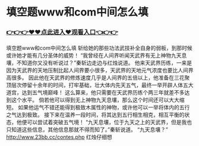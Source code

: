 # 填空题www和com中间怎么填

### <a href="https://github.com/kajuf/hait/issues/1">👉👉👉♥♥点此进入♥观看入口👈👉👉</a>

填空题www和com中间怎么填
斩给她的那些功法武技补全自身的弱板，到那时候或许她才能有几分圣体的威势！
    “我曾经在人间界听闻天武界有无上神物九天息壤，不知道你又没有听说过？”秦斩边走边与红烛说道。
    他来天武界历练，一来是因为天武界的天地压制比起人间界要小很多，天武界的天地元气浓度也要比人间界高很多。
    因此他在天武界的修炼速度几乎是人间界的五倍以上，他准备在三花聚顶层次停留十余年的时间，打牢基础，壮大体内先天五气，最终一举开辟人体五大道宫，达到五气境巅峰！
    这么算来，他只需要在天武界历练个两三年就差不多达到这个水平。
    倘若他可以得到无上神物九天息壤，那么这个时间还可以大大缩短。
    如果他运气不错还能得到极致木属性的神物，或许他可以一举将体内的五行之气达到极致。
    接下来在温养一段时间，将其达到五行相生相克，相互平衡的状态，他便可以尝试着突破五气境！
    “九天息壤，位于九天之上的天武界，但是我也只知道这些信息，其他信息那就不得而知了。”秦斩说道。
    “九天息壤？”
    http://www.23bb.cc/contes.php
    红烛仔细想
